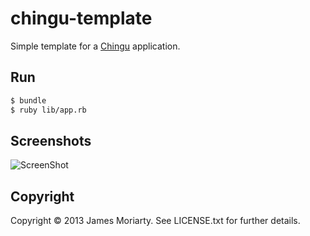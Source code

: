 # chingu-template

Simple template for a [Chingu](https://github.com/ippa/chingu) application.

Run
---

```bash
$ bundle
$ ruby lib/app.rb
```

Screenshots
-----------

![ScreenShot](https://raw.github.com/jamesmoriarty/chingu-template/master/doc/screenshot-01.jpg)

## Copyright
Copyright © 2013 James Moriarty. See LICENSE.txt for further details.
